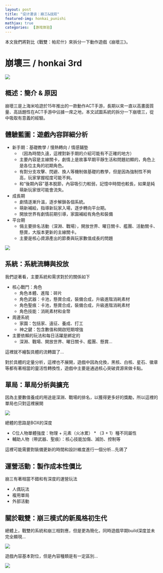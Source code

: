 ```yaml
---
layout: post
title: "设计漫谈：崩三&战双"
featured-img: honkai_punishi
mathjax: true
categories:  [游戏体验]
---
```


本文我們將對比《戰雙：帕尼什》來拆分一下動作遊戲《崩壞三》。

<!--more-->


# 崩壞三 / honkai 3rd

![](https://lh3.googleusercontent.com/vT54lxa-R8ccWRch8YGNrp5mAkffovySWofCf3-UwxYM3RaVyhqFUaU-dd1XKdU4xthEHuNl09MXDi29CVdzmSc7ZdtX8q-h9c1yui7UwvtqsvhblW6sxkZd07Fn5eCRmfD_hMHLCAA=w2436-h1125-no)


## 概述：簡介 & 原因

崩壞三是上海米哈遊於15年推出的一款動作ACT手游，長期以來一直以高畫面質量、高話題性在ACT手游中佔據一席之地，本文試圖系統的拆分一下崩壞三，從中吸取有意義的經驗。


## 體驗藍圖：遊戲內容詳細分析

+ 新手期：基礎教學 / 慢熱轉向 / 情感鋪墊
  + （因為時間久遠，這裡對新手期的介紹可能有不正確的地方）
  + 主要內容是主線關卡，劇情上是故事早期平靜生活和問題初顯的，角色上是各位主角的初期角色。
  + 有對分支攻擊、閃避、換人等機制做基礎的教學，但是因為強制性不夠高，玩家掌握程度可能不夠。
  + 和“後期內容”基本脫節，內容吸引力較弱，記憶中時間也較長，如果是純萌新玩家很可能會流失。
+ 成長期
  + 劇情逐漸升溫，逐步解鎖各個系統。
  + 萌新補給，指導新玩家入場，逐步轉向平台期。
  + 開放世界有劇情前期引導，家園補給有角色和裝備
+ 平台期
  + 倆主要排名活動（深淵、戰場），開放世界、曜日關卡、艦團、活動關卡、懸賞，大版本更新的主線關卡。
  + 主要是核心資源產出的節奏與玩家數值成長的問題

![](https://lh3.googleusercontent.com/Iw667i6XYi0RXgy4ChljX-eyqqaK5fCUzbNFvCE4_rWC44qnWeNvWwbhHZFHxNaQrYjynqqgZ5iimp0Pdzhb-ad4nmWFO1eJdWLEe4MovRhLJJq8BwLccilTval0ytX5VfDOIYraUlx4k3qbEwtsjKqgUrhq-co1IE4GY5VFcrwgLvAtRVkRwCU6II_kKBezd2jLHgosS7IY0ZmH_UM1ubry8GIPvICe9ch1AX5xNQMILg0bWYRIiCZhVIYQl-US4jlB6MTcM1XVo4ZfTOG5ykgcBJR-vAxtGqLPHbiEu2T9zJGmj3AUDs5UWFecV6_LmtDsG56O3FHFCX4wAAoS_Etly3atje8si5lXjGT79gmvRAm_0wDCC3aqUOBeUUzsAhq5N4y90yOaoqshC_434LMoyKHadCQlVYnmHK36M_KfoFcH1vUxyd6r5h7gcDOMcXKvbhzrDkaVikhte8sZmiCJv-GWYT88QoJtQVV9Vb1LFpw5c360TL2xxfruMOEluqtXe7e7CCaWzv_kadOOPAiRt5zIVy6PdBPiIwUgR01vHcFef5f9tPWWJza3E9a1knHgZ8jQk8iecCS-pyHZ0OY3_uJPWPFhGFymV_eSQRGTI7eVAnPUXD-8sn-ptBxcKW7mvbNodZFlGI6QfIVdgUUFaVZNmgCSCtP4gKYT9bVhxK-6SEljfkge4D3ihcqrxx5JkM1Kqdo1sx5TTXeisMUu5ItPeRlH5iX_Hhq3VPV4r3DosQ=w2436-h1125-no)


## 系統：系統流轉與投放

我們逆著看，主要系統和需求對於的關係如下

+ 核心戰鬥：角色
  + 角色本體、進階：碎片
  + 角色武器：卡池，懸賞合成，裝備合成，升級進階消耗素材
  + 角色聖痕：卡池，懸賞合成，裝備合成，升級進階消耗素材
  + 角色技能：消耗素材和金幣
+ 周邊系統
  + 家園：包括家、遠征、養成、打工
  + 神之鍵：包含數值和開啟短期增強
+ 主要依賴的玩法和每日活躍是綁定的
  + 深淵、戰場、開放世界、曜日關卡、艦團、懸賞...

這裡就不繪製具體的流轉圖了...

對於具體的定量分析，這裡也不展開，遊戲中因為兌換，黑核、白核、星石、徽章等都有著相當的靈活性轉換性，遊戲中主要是通過核心突破資源來做卡點。


## 單局：單局分析與擴充

因為主要數值養成的用途是深淵、戰場的排名，以獲得更多好的獎勵，所以這裡的單局也只對這裡展開

![](https://lh3.googleusercontent.com/R9gavVp8Ho_gmQ0o3vL6Jomqmp9v1OPP5CpB70NFaVelC9mBnYBlqUOzI5FICwyi-Ex5bh_n37l2r-sYOCyTqzkta2WWrtYNBOT4v5177QjIZVlCNYB2K7BBYro9Eeq475mQ6tjMYWdFbPtDvtqG4gRj8mzAgufBxmz09DHx90We5BNDSJkLabJ4Mg3FnjIEq-Qi7j3LG_AoRK37kF3vcrqxpVUcK0-6n10GbKzcHylCQjppyTW-CMvbPvncGfY5v5HjrW26dK_uzcbA__97a5DXB5mrXHLmG6JfbMGqImGylzArmkDKMYlbIXApBVb48JHgtx9a34gpAH9KzmN75DCWTyRjuvDKuzm6AZbcD5TQIAXI-Y9xoMdmfMxARs508oQl2EGjSp_OxVaZ7d6I6B1b0TP_EDTxFdrnex1KJhO6jQ0JXBj9LQ2wmVnN5gU2lShd8T_BFCw9nBZo1mdDWEsOBBgqHcwrRLkNVbsIvVDhLtzIFOJaL8l29Wro7kYCskwVAf_DBVNgKPZEZyTRYBDxEqk9qc7pCRdGA9_FmMyrPHoNMoAZSDBKu8jP-rMF1WsFBdSibSejQupkERpf9XvLWb_xzOFw1jZpqnsO7oGkHWBw8sC8ad1mnnsdW2d0b8EKe3A98miu7L0Iliuoi1pCK5WdXNoToPNwwuO7LjO6waIa5NVFD2D-gSQnrUzSz-bdQhql9FmMULOu0slSm0mfnW0qUvfmm35ZKtCsyDyDxCeqeA=w2436-h1125-no)

總體的思路是BOX的深度

+ C位人物單體強度：物理 + 元素（火冰累） * （3 + 1）種不同屬性
+ 輔助人物（帶武器、聖痕）：核心技能加傷、減防、控制等


這裡可能需要對裝備更新的時間和設計維度進行一個分析...先鴿了


## 運營活動：製作成本性價比

崩三有著相當不錯和有深度的運營玩法

+ 人偶玩法
+ 複用單局
+ 外部活動


## 關於戰雙：崩三模式的新風格初生代

總體上，戰雙的系統和崩三相對應，但是更為簡化，同時遊戲早期build深度並未完全顯現...

![](https://lh3.googleusercontent.com/qnk0nNmMCNr1fpLsK0fU8g4RbH3SLM1VacSFmryA6_FVECm2NOPVIrFzgyHJS_3EE5QvMFIVqiqjFgaRHzFTAwoEHoW7kb0-87-rzdItRuj9QTUZeyYaAdkIaU-5nR-rxYcI5eJ-SUMFwtCMqpVLiBx_zyCkmXENs622pTk0wv9W2A1Yc8SMYl4PSho4WTPIczOzvSTtVN-4d0X-8wdnI89zjEIeWDtMb6oM3CZg9MpLKfPMNjdFrC7aElXbUGOtxWd7BYfjTdhkBNLL7nuIL9VBpT6ykZOyQc28TsU7vOp1vpYzOdG1Y5vRKF3QOmaFj2UKlGzXvtedgUSmGENqhWhuxY7FTWDv9tfzDWai9PZcBpVqtuxFjDMiFMQJYNbJ4evjsK3YtjKxmNkJErzT7GgLel5iIqaeQ2izkykMnyu3k2wC6UBAxkMVblDDW55AgKGuaV1wLEMuEaSafAIQHyj4pS6hxel_Lj_zglPpoCuT5vrSAWX7dj2lnTz0cGyWzUbeQb2GrvoHSYgtait_mHPEiVzCLlW79bDllRBMwNUm-l_TyYdiuVEoPVzu8xbyB1re525l9GthEW8z7qrH-sCIxLzHGDCns6t4eLSXcoD3u6hXzvqsDs_pMEqfNTjJ8ylOBnEiyIXiZ4-CU-Ow8N8bc-89PaJUfpWVm3nlxSS0DQuOZoz5PhRYWbJltXlpsdyHhuWTLwzxovh0D_zR1ygr87bVUg0Tidp47BDO9gpjTR2U2A=w853-h394-no)

遊戲內容基本對位，但是內容種類是有一定區別...

![](https://lh3.googleusercontent.com/PWnMPSwOifDqgDs8h5TvjSOA3mCVUZGYmSJIgi1myqLIsr8pOEzT5H8ZnVtDi-7jMBP-ovqA91Wn-CH2vTY2IqA8flbXbQnm93dGFa4-39nHE8ID0_xWtvrjb_i5-mTZji1VRiBQToBHMqvm8EJxZxcs728J3yKBwionJ2tZt9pOr5DHNocxtXPJNJj-O_uf_nNfQzB9UaxPeX1_20z3VR9dbIii3RgJGGvBNTps4uttGRUGuL9cywik4ji05UhFAouPfca6_cnlhHVYcf_0n3zsAuyP1ekNbYZUwuaGSmzbCzuSA1L2Zs11LQn49xA27fi23KXSy1X4M2kwaMuw3zM0vsnuQw4PNEDBn--iMLfWpyPWU2OppnIq7FR3GTbk2-N-e35E8HEf8wPI8wskpxmXNCyLQ1YPbn5n0UbKupIsa0BM1AzvA0799FG4T0r1ZPTQ9I2Bbu-nnqas_vLkMM2m4Bly4EExaq7oy9Iv-5zdsOsAiltO2Y7pjuOejCo3mGj8NhDw_c-BrvILYSJxntb1dXepK07BSepJHdLMHGDi9ckqu7L_1jznUzL6_zrv3tHfIYb10n31FFR2WD1qTYqOfixnCaAM1T7abaOSDoGppdkK-8-5HbtrQ8CdT7fDd0ObMYE2ecG942Qvt-CPXmlGXPHSu0tvXUhiOMqVeR-yrwyw8VauViXYA67RaWp8gdxHNaCV5Wz9yaTj0hA_Qg39GqQ3mbzGJOkMETrEhaOVlCG_Sg=w853-h394-no)
